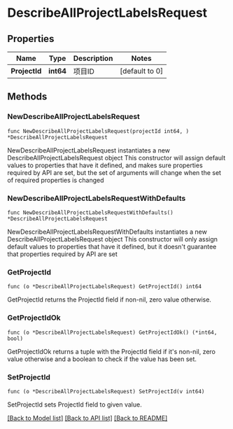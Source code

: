 # DescribeAllProjectLabelsRequest

## Properties

Name | Type | Description | Notes
------------ | ------------- | ------------- | -------------
**ProjectId** | **int64** | 项目ID | [default to 0]

## Methods

### NewDescribeAllProjectLabelsRequest

`func NewDescribeAllProjectLabelsRequest(projectId int64, ) *DescribeAllProjectLabelsRequest`

NewDescribeAllProjectLabelsRequest instantiates a new DescribeAllProjectLabelsRequest object
This constructor will assign default values to properties that have it defined,
and makes sure properties required by API are set, but the set of arguments
will change when the set of required properties is changed

### NewDescribeAllProjectLabelsRequestWithDefaults

`func NewDescribeAllProjectLabelsRequestWithDefaults() *DescribeAllProjectLabelsRequest`

NewDescribeAllProjectLabelsRequestWithDefaults instantiates a new DescribeAllProjectLabelsRequest object
This constructor will only assign default values to properties that have it defined,
but it doesn't guarantee that properties required by API are set

### GetProjectId

`func (o *DescribeAllProjectLabelsRequest) GetProjectId() int64`

GetProjectId returns the ProjectId field if non-nil, zero value otherwise.

### GetProjectIdOk

`func (o *DescribeAllProjectLabelsRequest) GetProjectIdOk() (*int64, bool)`

GetProjectIdOk returns a tuple with the ProjectId field if it's non-nil, zero value otherwise
and a boolean to check if the value has been set.

### SetProjectId

`func (o *DescribeAllProjectLabelsRequest) SetProjectId(v int64)`

SetProjectId sets ProjectId field to given value.



[[Back to Model list]](../README.md#documentation-for-models) [[Back to API list]](../README.md#documentation-for-api-endpoints) [[Back to README]](../README.md)


